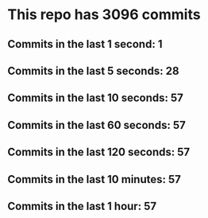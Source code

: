 # This repo has 3096 commits

## Commits in the last 1 second: 1
## Commits in the last 5 seconds: 28
## Commits in the last 10 seconds: 57
## Commits in the last 60 seconds: 57
## Commits in the last 120 seconds: 57
## Commits in the last 10 minutes: 57
## Commits in the last 1 hour: 57

